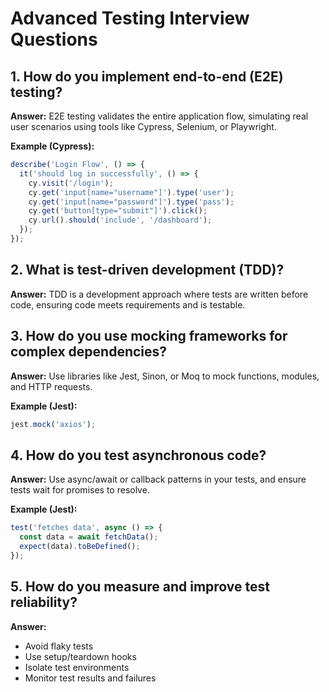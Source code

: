 # Advanced Testing Interview Questions

## 1. How do you implement end-to-end (E2E) testing?
**Answer:**
E2E testing validates the entire application flow, simulating real user scenarios using tools like Cypress, Selenium, or Playwright.

**Example (Cypress):**
```javascript
describe('Login Flow', () => {
  it('should log in successfully', () => {
    cy.visit('/login');
    cy.get('input[name="username"]').type('user');
    cy.get('input[name="password"]').type('pass');
    cy.get('button[type="submit"]').click();
    cy.url().should('include', '/dashboard');
  });
});
```

## 2. What is test-driven development (TDD)?
**Answer:**
TDD is a development approach where tests are written before code, ensuring code meets requirements and is testable.

## 3. How do you use mocking frameworks for complex dependencies?
**Answer:**
Use libraries like Jest, Sinon, or Moq to mock functions, modules, and HTTP requests.

**Example (Jest):**
```javascript
jest.mock('axios');
```

## 4. How do you test asynchronous code?
**Answer:**
Use async/await or callback patterns in your tests, and ensure tests wait for promises to resolve.

**Example (Jest):**
```javascript
test('fetches data', async () => {
  const data = await fetchData();
  expect(data).toBeDefined();
});
```

## 5. How do you measure and improve test reliability?
**Answer:**
- Avoid flaky tests
- Use setup/teardown hooks
- Isolate test environments
- Monitor test results and failures
